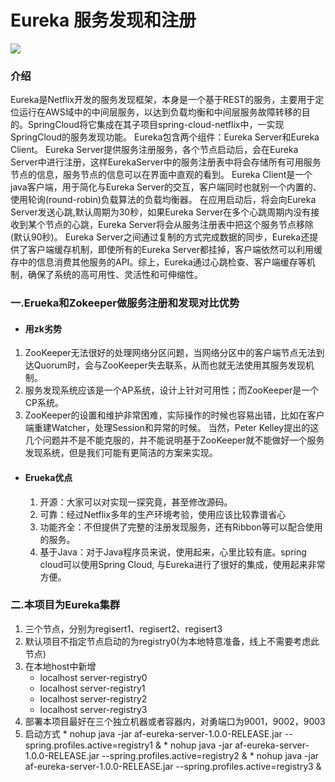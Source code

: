 # Eureka 服务发现和注册  
![](https://timgsa.baidu.com/timg?image&quality=80&size=b9999_10000&sec=1528525933499&di=6eaa41b96db9e22d988ec1924db4c060&imgtype=0&src=http%3A%2F%2Fimg2.ph.126.net%2Fq3p8ZZ99ZJveeiVJ_4Ynxw%3D%3D%2F93449692285877210.png)
### 介绍

Eureka是Netflix开发的服务发现框架，本身是一个基于REST的服务，主要用于定位运行在AWS域中的中间层服务，以达到负载均衡和中间层服务故障转移的目的。SpringCloud将它集成在其子项目spring-cloud-netflix中，一实现SpringCloud的服务发现功能。
Eureka包含两个组件：Eureka Server和Eureka Client。
Eureka Server提供服务注册服务，各个节点启动后，会在Eureka Server中进行注册，这样EurekaServer中的服务注册表中将会存储所有可用服务节点的信息，服务节点的信息可以在界面中直观的看到。
Eureka Client是一个java客户端，用于简化与Eureka Server的交互，客户端同时也就别一个内置的、使用轮询(round-robin)负载算法的负载均衡器。
在应用启动后，将会向Eureka Server发送心跳,默认周期为30秒，如果Eureka Server在多个心跳周期内没有接收到某个节点的心跳，Eureka Server将会从服务注册表中把这个服务节点移除(默认90秒)。
Eureka Server之间通过复制的方式完成数据的同步，Eureka还提供了客户端缓存机制，即使所有的Eureka Server都挂掉，客户端依然可以利用缓存中的信息消费其他服务的API。综上，Eureka通过心跳检查、客户端缓存等机制，确保了系统的高可用性、灵活性和可伸缩性。

### 一.Erueka和Zokeeper做服务注册和发现对比优势
  * #### 用zk劣势
  
   1. ZooKeeper无法很好的处理网络分区问题，当网络分区中的客户端节点无法到达Quorum时，会与ZooKeeper失去联系，从而也就无法使用其服务发现机制。
   1. 服务发现系统应该是一个AP系统，设计上针对可用性；而ZooKeeper是一个CP系统。
   1. ZooKeeper的设置和维护非常困难，实际操作的时候也容易出错，比如在客户端重建Watcher，处理Session和异常的时候。
当然，Peter Kelley提出的这几个问题并不是不能克服的，并不能说明基于ZooKeeper就不能做好一个服务发现系统，但是我们可能有更简洁的方案来实现。 

* #### Erueka优点

   1. 开源：大家可以对实现一探究竟，甚至修改源码。
   1. 可靠：经过Netflix多年的生产环境考验，使用应该比较靠谱省心
   1. 功能齐全：不但提供了完整的注册发现服务，还有Ribbon等可以配合使用的服务。
   1. 基于Java：对于Java程序员来说，使用起来，心里比较有底。spring cloud可以使用Spring Cloud, 与Eureka进行了很好的集成，使用起来非常方便。

### 二.本项目为Eureka集群
  1. 三个节点，分别为regisert1、regisert2、regisert3
  2. 默认项目不指定节点启动的为registry0(为本地特意准备，线上不需要考虑此节点)
  3. 在本地host中新增
      * localhost server-registry0
      * localhost server-registry1
      * localhost server-registry2
      * localhost server-registry3
  4. 部署本项目最好在三个独立机器或者容器内，对勇端口为9001，9002，9003
  5. 启动方式
    * nohup java -jar af-eureka-server-1.0.0-RELEASE.jar --spring.profiles.active=registry1 &
    * nohup java -jar af-eureka-server-1.0.0-RELEASE.jar --spring.profiles.active=registry2 &
    * nohup java -jar af-eureka-server-1.0.0-RELEASE.jar --spring.profiles.active=registry3 &